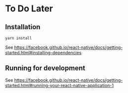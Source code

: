 # To Do Later

## Installation

```
yarn install
```

See https://facebook.github.io/react-native/docs/getting-started.html#installing-dependencies

## Running for development

See https://facebook.github.io/react-native/docs/getting-started.html#running-your-react-native-application-1
